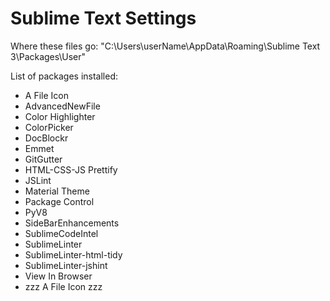 # Sublime Text Settings

Where these files go: "C:\Users\userName\AppData\Roaming\Sublime Text 3\Packages\User"

List of packages installed:

* A File Icon
* AdvancedNewFile
* Color Highlighter
* ColorPicker
* DocBlockr
* Emmet
* GitGutter
* HTML-CSS-JS Prettify
* JSLint
* Material Theme
* Package Control
* PyV8
* SideBarEnhancements
* SublimeCodeIntel
* SublimeLinter
* SublimeLinter-html-tidy
* SublimeLinter-jshint
* View In Browser
* zzz A File Icon zzz
